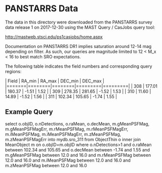 PANSTARRS Data
======

The data in this directory were downloaded from the PANSTARRS survey
data release 1 on 2017-12-30 using the MAST Query / CasJobs query tool:

http://mastweb.stsci.edu/ps1casjobs/home.aspx

Documentation on PANSTARRS DR1 implies saturation around 12-14 mag
depending on filter. As such, our queries are magnitude limited
to 12 < M_x < 16 to best match SRO expectations.

The following table indicates the field numbers and corresponding query
regions:

| Field | RA_min | RA_max | DEC_min | DEC_max |
|=======|========|========|=========|=========|
|   308 | 177.01 | 180.37 |   -1.51 |    1.52 |
|   309 | 278.35 | 281.65 |   -1.52 |    1.53 |
|   310 |  11.60 |  14.89 |   -1.52 |    1.56 |
|   311 | 102.34 | 105.65 |   -1.74 |    1.55 |

## Example Query

select o.objID, o.nDetections, o.raMean, o.decMean,
     m.gMeanPSFMag, m.gMeanPSFMagErr, m.rMeanPSFMag, m.rMeanPSFMagErr,
     m.iMeanPSFMag, m.iMeanPSFMagErr, m.zMeanPSFMag, m.zMeanPSFMagErr 
into mydb.sro_311 
from ObjectThin o
inner join MeanObject m on o.objID=m.objID
where
    o.nDetections>1
    and o.raMean between 102.34 and 105.65
    and o.decMean between -1.74 and 1.55
    and m.gMeanPSFMag between 12.0 and 16.0
    and m.rMeanPSFMag between 12.0 and 16.0
    and m.iMeanPSFMag between 12.0 and 16.0
    and m.zMeanPSFMag between 12.0 and 16.0
